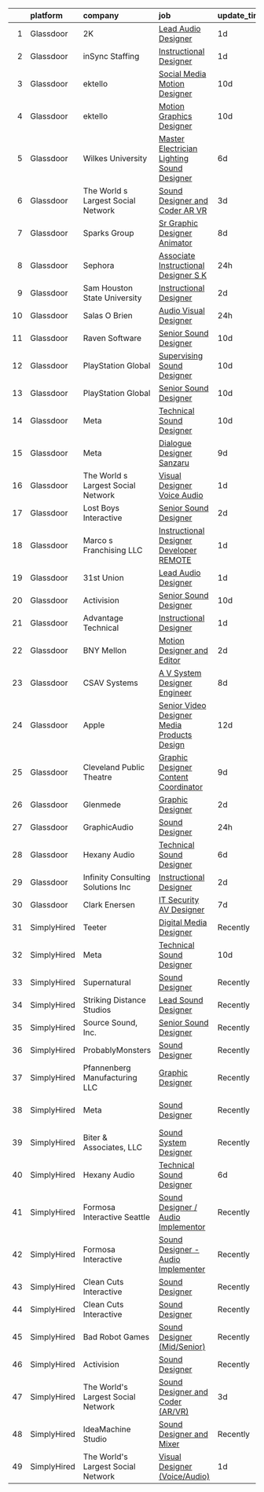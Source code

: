 

|    | platform    | company                            | job                                                                                                                                                                                                                                                                                                                                                                                                                                                                                                                                                                                                                                                                                                                                                                                                                                                                                                                                                                                                                                                                                                                                                                                                                                                                                                                                                                                                                                                          | update_time   | location                 |
|---:|:------------|:-----------------------------------|:-------------------------------------------------------------------------------------------------------------------------------------------------------------------------------------------------------------------------------------------------------------------------------------------------------------------------------------------------------------------------------------------------------------------------------------------------------------------------------------------------------------------------------------------------------------------------------------------------------------------------------------------------------------------------------------------------------------------------------------------------------------------------------------------------------------------------------------------------------------------------------------------------------------------------------------------------------------------------------------------------------------------------------------------------------------------------------------------------------------------------------------------------------------------------------------------------------------------------------------------------------------------------------------------------------------------------------------------------------------------------------------------------------------------------------------------------------------|:--------------|:-------------------------|
|  1 | Glassdoor   | 2K                                 | [Lead Audio Designer](https://www.glassdoor.com/partner/jobListing.htm?pos=119&ao=1136043&s=58&guid=000001832112f3f2a47864a7217fffa0&src=GD_JOB_AD&t=SR&vt=w&ea=1&cs=1_54a18337&cb=1662707234302&jobListingId=1008124176706&jrtk=3-0-1gcgh5t5s2apa001-1gcgh5t6e23e0001-7e78213c8eb53484-)                                                                                                                                                                                                                                                                                                                                                                                                                                                                                                                                                                                                                                                                                                                                                                                                                                                                                                                                                                                                                                                                                                                                                                    | 1d            | San Mateo, CA            |
|  2 | Glassdoor   | inSync Staffing                    | [Instructional Designer](https://www.glassdoor.com/partner/jobListing.htm?pos=111&ao=1110586&s=58&guid=000001832112f3f2a47864a7217fffa0&src=GD_JOB_AD&t=SR&vt=w&ea=1&cs=1_80e979af&cb=1662707234302&jobListingId=1008123112560&cpc=8795CF9063CD573D&jrtk=3-0-1gcgh5t5s2apa001-1gcgh5t6e23e0001-9c7cc5c37d7ad94b--6NYlbfkN0DkPptDrJXidHbiX_cAZqY1TBO6BcohTQUDFYyXRozAXCnWqtX7QyrzcYv9EndguHUbesxsEW3N-rvZHTOwTPrfVXwU0Py_dTYarPFcMSgx-9_GDKT-3xeakdsktDQqk3mi4JaSItkGZfhtn6FuBagCSuJZ83B2Zx2u-zicWiPGBl-3nh_tln_ZnMbxR-P_4Wzae6NnDil3wb4KGvBLZizbwYb5eJ5BjuSx_KfBWJOraaTLQyJmfZhFWirsqlZh2DeG3tphQYOhxXwxtujSOMQDYzG28P_PQQvZpMEaTrhrfeEUnaIbNJlyBcLSmKbYg-zi9_PP9BWFY6G27uONjYHDOBGKkA7vUNSb8vJ_FIHoklGlTZUGEGey_QDNXkMP5afRBO0AXIk0gzTih0dNP_RRQZD520uIMqt_3hUHotuBASqvAxpeGRFZI4o8uZrNqcFRCcPmFKjCzoiC-y0fsUrOtx_Cye09dP4xWg-lLwcWlgrwkYIIO7qn9qJ1nFhUHfwhZdNDhwW-gA%3D%3D)                                                                                                                                                                                                                                                                                                                                                                                                                                                                                                                                                                                | 1d            | Remote                   |
|  3 | Glassdoor   | ektello                            | [Social Media Motion Designer](https://www.glassdoor.com/partner/jobListing.htm?pos=109&ao=1110586&s=58&guid=000001832112f3f2a47864a7217fffa0&src=GD_JOB_AD&t=SR&vt=w&ea=1&cs=1_3e9b8a79&cb=1662707234302&jobListingId=1008102501246&cpc=A0032DE20586B9BD&jrtk=3-0-1gcgh5t5s2apa001-1gcgh5t6e23e0001-10a9b89140bbc207--6NYlbfkN0CLjQmfy67UqlWxJvyH5uxFrQGBFL1cdeZdgq-fUlKTlikjnfIyJ3g14UIocJ4LupEWxv2rp2fWiRXcU2ao4n6DijIHPxMW408Ys3yxHWFhgDYQlzysRMtbg_woy1kUkmkgOKt4GtPsBW6g2V5TSMRIBgAqBo340HcHisHjYNBSEYrNHseS63M0CngktgS3LdZhzkABoEeSnXmDsvHAyu7R8YV_vKeyzEaKqh2I1Y55uL-COPkWt0vjuFmp9oice2Di05PtNjilowGx1g_EHdzN1SDX4qDSf242oODVIvFjxDM3r3KAKMB0bYKhIHDKDbTTdQqc-1LR6uBBv7450c1ynIEv8m4PbPcIBF9Zzxc45lWQLFHHil5BdjDySMVYPydfLhQ24dKgOrA_WzUojbSyXBWHBk4mxHtRw6JE-V0pOWcEUcNswTHJ3geeqaPAP-YAoSKojT2_qDSzpMvtMiUV_YcLEeGuDrymOoF-SJSP0CA6ki_XuD0Zz7VGtjd8zqfbV17AWy-BCTJec7U50Jx1QzJB_wjlFH1xi5iFhjUkZYIvwW0Sm_oPIk4BeeN395EvLnDS1yLYy-H3QdzrP6Klru3_-1--KexC9QGCVU7V7xRJXdoGpL3mwtlhAyQgQ1WBLqRKh7cwlOf8l3t7F3Ru)                                                                                                                                                                                                                                                                                                                                                                                                                                      | 10d           | Lakeland, FL             |
|  4 | Glassdoor   | ektello                            | [Motion Graphics Designer](https://www.glassdoor.com/partner/jobListing.htm?pos=110&ao=1110586&s=58&guid=000001832112f3f2a47864a7217fffa0&src=GD_JOB_AD&t=SR&vt=w&ea=1&cs=1_16f691a8&cb=1662707234302&jobListingId=1008102501243&cpc=ACAF1607C5C1E404&jrtk=3-0-1gcgh5t5s2apa001-1gcgh5t6e23e0001-5c43d3ce97dd6e87--6NYlbfkN0CLjQmfy67UqlWxJvyH5uxFrQGBFL1cdeZdgq-fUlKTlikjnfIyJ3g14UIocJ4LupEWxv2rp2fWiaRdO7I0eiBPCyQiT0wUq9dB0PHkwRjj_d4_r_Q3QGikFP12SuUrte_y6jC_t9pnOdP9YzrKJs_auK-ZJWebMdPg-Rpj3qSN2Kni2Z4lw_pPN0Ptg_gjhdDhmUJyhDVVGXXswodlygHGR_juXtG8p-onBi2l4_JvOTqFGtJh-VtAzmdu76UFFWL84uKK4Eahw2LQZhIDV4uVfiPvjlZE_5HW6UHakcta7ZoFVbbiUrGRYR1PJhoKSAtDGzGax3aGhRxlF5vU6BQP_aiyKLuMt2qgzWwPY9eM2VYuw3YRrj3ZgmIO19J7TVyXkf_APvWqYSrh_ID-QLyLDen1s88eNCQFtJP87D5DayIEJEP5JdBYzyfSBglzGR7QPI1WyXDli0PabHL4uMgv3VC3eHtOlgGLAZw8_dJj41hPzULO0AQT8gkqBl73ISoV-ZkuTz-Tb0VRdMC_R2TJrZ8OKoxPX3wCWvw8D_Q2l2BO3sn_MCSPog2ljgjzlHo8j5KKGWEd7E6nM2CxBe_8PwkQJlPaxE_c6PRDgHTh97lh0Exj6wboN8svn6SRw2mos9AsBxdnsWxmdONJiZQz)                                                                                                                                                                                                                                                                                                                                                                                                                                          | 10d           | Lakeland, FL             |
|  5 | Glassdoor   | Wilkes University                  | [Master Electrician Lighting   Sound Designer](https://www.glassdoor.com/partner/jobListing.htm?pos=130&ao=1136043&s=58&guid=000001832112f3f2a47864a7217fffa0&src=GD_JOB_AD&t=SR&vt=w&ea=1&cs=1_7934b96a&cb=1662707234303&jobListingId=1008114879459&jrtk=3-0-1gcgh5t5s2apa001-1gcgh5t6e23e0001-891038bc6dab5eea-)                                                                                                                                                                                                                                                                                                                                                                                                                                                                                                                                                                                                                                                                                                                                                                                                                                                                                                                                                                                                                                                                                                                                           | 6d            | Wilkes-Barre, PA         |
|  6 | Glassdoor   | The World s Largest Social Network | [Sound Designer and Coder  AR VR ](https://www.glassdoor.com/partner/jobListing.htm?pos=106&ao=1110586&s=58&guid=000001832112f3f2a47864a7217fffa0&src=GD_JOB_AD&t=SR&vt=w&ea=1&cs=1_7c3bd662&cb=1662707234301&jobListingId=1008119621876&cpc=4F748F1840550ABC&jrtk=3-0-1gcgh5t5s2apa001-1gcgh5t6e23e0001-df2800d098c62329--6NYlbfkN0DSgjPPcnEdvoK3uuxfISLALE6pB1FR7YSHOr_tSg5_QGIhoz_2VqUepdcKLBLI_zSAkyoPLr8SW3qj676EQlXt7Ai3r7F6jONfntOCxFIGf2Yfv06E94neyDw3J1ys4A5IgIkfiB-swwbLbj-MClaUsrhxyvv4sIQtPUiYLb1Kpr88suSOOhSFdSZuHGC0rQnoCdE4BIsdinFxgM4HNOtAxOYGAeqb5ZJAqIqfzgwPTIzadELVbfdoqkLLVu31hb4tM3v3eUoVOme_qB8OtxlOyWcJDia6aOB6IQhXcv4-4FuMROvT9JpQK3PSPjHYBEQ_u-RKvRY_PEZTXjRcQlgs4XyxGVQtRri9yh6389CR_xTGpbq5PcQKCX6oFuyGzpmL-ShddhvMNs0Z1ziqrDF7HYJ6go1MP86smBrFpkzEvnDwcA_vJ028rcRwlTLKJvkYLWZSbSMXyvmah3hLaxCnlSvK-p7uQsePQouveHnL5FG8TZWDs6OpPnc3UKlVuLxPMpxpRBVjg_ZW4rHdUA1cknTU65TH0_ctnOYuN1BoXeVMO8KDjW0HnZ0YDcVAVZldUgdBRDLYpAj-oa7hNWjx)                                                                                                                                                                                                                                                                                                                                                                                                                                                                                                  | 3d            | Philadelphia, PA         |
|  7 | Glassdoor   | Sparks Group                       | [Sr Graphic Designer Animator](https://www.glassdoor.com/partner/jobListing.htm?pos=113&ao=1110586&s=58&guid=000001832112f3f2a47864a7217fffa0&src=GD_JOB_AD&t=SR&vt=w&cs=1_4ef86787&cb=1662707234302&jobListingId=1008108010840&cpc=3BA4CE39D5B5DEF5&jrtk=3-0-1gcgh5t5s2apa001-1gcgh5t6e23e0001-118283bac91646c9--6NYlbfkN0CVbIAoVGlVV0muHIzlWY31dYj5hrVkKa7qBWZ-hZn3g-zWnitpxah_RyLopvrEJPJvqSisNGhn3sghWKTW5lGKTWiaoJdlwDOsJ8r9PAwG0p4_FjJyGGAiyq9DRKRU87SUD467g6hUVVuQ8-AU0KyRtmiUlnfSEzYFT2bGnWRA2BsL238OdnBgMuQFRp1yfKqGptN2QmXT0j9gEsOmkKwCaoTgd7Fv17Hy0-x00vTfq0Fm0wWqPag-bI754MUaF_qHvX_vB_AmYAAFmLunj2v4fhg65IZLTBRxc3PdO9D-VaKp7QmUnRRRLmqQ_T4PzqChABVuwhWxQEWpeDrVQ0Z302T1e2yR0c21BK2ObqJQfO7PojJ4bp_dpDNCv4j9JK6w55c6Rr4I2TEuqfani4K_t_W5kOqXg_pBFQxg1jj8_9kVFSL33cpZdGciUDEEydo69Vifv_kLlSO1hcyvhRP09MITci7mTDocDxY6FD6STJOvvsLtGISpK2iAb_z0cdE%3D)                                                                                                                                                                                                                                                                                                                                                                                                                                                                                                                                                                                             | 8d            | McLean, VA               |
|  8 | Glassdoor   | Sephora                            | [Associate Instructional Designer  S K](https://www.glassdoor.com/partner/jobListing.htm?pos=127&ao=1136043&s=58&guid=000001832112f3f2a47864a7217fffa0&src=GD_JOB_AD&t=SR&vt=w&cs=1_f5763613&cb=1662707234303&jobListingId=1008126719435&jrtk=3-0-1gcgh5t5s2apa001-1gcgh5t6e23e0001-60d1cc6d4027bf2d-)                                                                                                                                                                                                                                                                                                                                                                                                                                                                                                                                                                                                                                                                                                                                                                                                                                                                                                                                                                                                                                                                                                                                                       | 24h           | San Francisco, CA        |
|  9 | Glassdoor   | Sam Houston State University       | [Instructional Designer](https://www.glassdoor.com/partner/jobListing.htm?pos=126&ao=1136043&s=58&guid=000001832112f3f2a47864a7217fffa0&src=GD_JOB_AD&t=SR&vt=w&cs=1_4ee9a2ca&cb=1662707234303&jobListingId=1008121402408&jrtk=3-0-1gcgh5t5s2apa001-1gcgh5t6e23e0001-ee095d1b2af28472-)                                                                                                                                                                                                                                                                                                                                                                                                                                                                                                                                                                                                                                                                                                                                                                                                                                                                                                                                                                                                                                                                                                                                                                      | 2d            | Huntsville, TX           |
| 10 | Glassdoor   | Salas O Brien                      | [Audio Visual Designer](https://www.glassdoor.com/partner/jobListing.htm?pos=128&ao=1136043&s=58&guid=000001832112f3f2a47864a7217fffa0&src=GD_JOB_AD&t=SR&vt=w&cs=1_2dca387c&cb=1662707234303&jobListingId=1008127661035&jrtk=3-0-1gcgh5t5s2apa001-1gcgh5t6e23e0001-1c4c5d053dfe58e8-)                                                                                                                                                                                                                                                                                                                                                                                                                                                                                                                                                                                                                                                                                                                                                                                                                                                                                                                                                                                                                                                                                                                                                                       | 24h           | San Diego, CA            |
| 11 | Glassdoor   | Raven Software                     | [Senior Sound Designer](https://www.glassdoor.com/partner/jobListing.htm?pos=124&ao=1136043&s=58&guid=000001832112f3f2a47864a7217fffa0&src=GD_JOB_AD&t=SR&vt=w&cs=1_30382cc6&cb=1662707234303&jobListingId=1008100457472&jrtk=3-0-1gcgh5t5s2apa001-1gcgh5t6e23e0001-0c9b850959a03d08-)                                                                                                                                                                                                                                                                                                                                                                                                                                                                                                                                                                                                                                                                                                                                                                                                                                                                                                                                                                                                                                                                                                                                                                       | 10d           | Middleton, WI            |
| 12 | Glassdoor   | PlayStation Global                 | [Supervising Sound Designer](https://www.glassdoor.com/partner/jobListing.htm?pos=116&ao=1136043&s=58&guid=000001832112f3f2a47864a7217fffa0&src=GD_JOB_AD&t=SR&vt=w&ea=1&cs=1_cd829187&cb=1662707234302&jobListingId=1008101570481&jrtk=3-0-1gcgh5t5s2apa001-1gcgh5t6e23e0001-6596b9c461a1d970-)                                                                                                                                                                                                                                                                                                                                                                                                                                                                                                                                                                                                                                                                                                                                                                                                                                                                                                                                                                                                                                                                                                                                                             | 10d           | San Diego, CA            |
| 13 | Glassdoor   | PlayStation Global                 | [Senior Sound Designer](https://www.glassdoor.com/partner/jobListing.htm?pos=118&ao=1136043&s=58&guid=000001832112f3f2a47864a7217fffa0&src=GD_JOB_AD&t=SR&vt=w&ea=1&cs=1_7f258341&cb=1662707234302&jobListingId=1008101570482&jrtk=3-0-1gcgh5t5s2apa001-1gcgh5t6e23e0001-69e26a62a33c0c74-)                                                                                                                                                                                                                                                                                                                                                                                                                                                                                                                                                                                                                                                                                                                                                                                                                                                                                                                                                                                                                                                                                                                                                                  | 10d           | San Diego, CA            |
| 14 | Glassdoor   | Meta                               | [Technical Sound Designer](https://www.glassdoor.com/partner/jobListing.htm?pos=103&ao=1110586&s=58&guid=000001832112f3f2a47864a7217fffa0&src=GD_JOB_AD&t=SR&vt=w&cs=1_c9683a02&cb=1662707234300&jobListingId=1008102577905&cpc=2F9DD8B511C89582&jrtk=3-0-1gcgh5t5s2apa001-1gcgh5t6e23e0001-43ee8e8957f197b7--6NYlbfkN0DYl4UJW4r1Vl7FEn6T9F-rD9lpC-0oMJVSiWjK_MGUd8e8cHXcpv6KPyjLHZEfqkWRCwULr6X75ieJARrAKqgWzisG7J3CWnOtR8MXVg9h6RHVQw8LxsUXbtRHyQGBkIiZRs1E6q1KlzilZzbDkEbl4cSfOYHD8WJrsx4Oe5zq0efzKGC4tT9j4LIwYr4PYn5NjV4YGU46WhGwJpARnjMqJVzQkBjh02tTosrc_ptDlJQRKJrLXoMvTaLjvXhX0dPR6oDfGfAofcTCs6_rB8tP-iFAuyT2v5QbMarAqMtj0Nk-A2TipqYZPSFR_3khGfLO_1pwZB9Wlm10FNtRETe2LoCtrTJ4vGr3UFNwh6ZmIPGYcV7knNF6TdvVg1ahc_fXTQtvy5XfumWNiCEhlLAmiqhsiwa-7XB28V6tu-9BQ7L-3ApQhuPXJtpdJgmzMfrorr29YL7h3AsS0zsV5Q29sU-omdG83IOPQw0WgWUdk4dIZTTCFQPRd_ThsIt9JLkf7W-Pc1lJva0f5VNkV0RkH36AeVR2_OiR-RWi8npbbajpW93Mv6Ym4uVvdOmE_T4IEGCEQTGRYopZtqynIPY43AODXjDMiJyXzctgOHvOsmc6D1WQkKg4upLk0PVvTyUnt2CFMclWnYlZzOPMfU8kWmLvLDA__ONI2PdGxUcWmXGTKsn-xfsvRiY24aHMemp0YmbZ8eHzRcsUunI_Mrl5NUnaW87-XoZR4UCl4SjXHoMSoe94HNYxz1epp32tdAZWLFtY_nCYLS-zY2PycK_vEpDqTgcG8iAhoybJkrfnZT0ygqpdwIHJHF6TZtqavz30z1EqauVVoBq8ddi9ZdAQrVdkE9mpplMjvDrTroSUFKJlZ66XXvgryFO5UGIUxNaSoRfDS26En0CFTbOxe-zAqA258Xj9txhK4ngwsTWLZweyg2xVEZe2OvNQzBJrHuZ96XoiCX_SZVq8b-PtLXpTnbhAbkkwjRf3QdakfO8i-oqrLYu-L_1i_Hdz9ozXyb5D-SESKyLcpUgk-37WvhDay54JxAWew1VsdxaMRUUO4s_QRM4dgd11yW8bFORcu3M%3D) | 10d           | Remote                   |
| 15 | Glassdoor   | Meta                               | [Dialogue Designer   Sanzaru](https://www.glassdoor.com/partner/jobListing.htm?pos=115&ao=1136043&s=58&guid=000001832112f3f2a47864a7217fffa0&src=GD_JOB_AD&t=SR&vt=w&cs=1_bb858255&cb=1662707234302&jobListingId=1008104539773&jrtk=3-0-1gcgh5t5s2apa001-1gcgh5t6e23e0001-d839aa22d2dcaec8-)                                                                                                                                                                                                                                                                                                                                                                                                                                                                                                                                                                                                                                                                                                                                                                                                                                                                                                                                                                                                                                                                                                                                                                 | 9d            | Foster City, CA          |
| 16 | Glassdoor   | The World s Largest Social Network | [Visual Designer  Voice Audio ](https://www.glassdoor.com/partner/jobListing.htm?pos=108&ao=1110586&s=58&guid=000001832112f3f2a47864a7217fffa0&src=GD_JOB_AD&t=SR&vt=w&ea=1&cs=1_a1f6ebb5&cb=1662707234301&jobListingId=1008124874979&cpc=82B3195DA92CAF92&jrtk=3-0-1gcgh5t5s2apa001-1gcgh5t6e23e0001-e131d52455de2782--6NYlbfkN0DSgjPPcnEdvoK3uuxfISLALE6pB1FR7YSHOr_tSg5_QGIhoz_2VqUepdcKLBLI_zRlWJN79SOAyavs9ubgW0PtsiOs_jU9gBdtE_gl4de9rmv1JIj_iM88ZyBBAiBNMOE7aa3xFG1VJ6xof6FiYbAxSRQbLThhJOfjMaZYV8RNJUqf6oIY74BhDYa_PJEr3aIIOue0K7j9NZtwXrxJ0ErdG16qY-f76EmDU5uBo1O0J_OHHyhe7Ftkyde9-nZ0-N6UQEmzGP9qNNCHWhcIKsCbvTRkQArgWkpB55PJVKAYHO89Gza4l8yyQwoyo0TwA8GMQ_zt7W4Wtiy-eGOCUIRSs3hL-nJHauD-9E3m3b_y_fgYA7sZM4aDqD1e0TWVR6AAgWoVmaiegyNo-OrL4BQCGV8_mMNqZO4Tj8OhmDFBRgBNdL1TsSDcs-CU30NSKqVJff0NF4VK_thn58JeiGx_rIZ7GsXn0kbCoaXSjgA4OhBZdbIog2TKl3F6qnILkuTSnbe7aQfCe4sQ4BHg7atLdvCwwxZ2hWMS4jNloBIw0KbuqyLCn_vGeRdaWiWyPUmBW69Ej2cE0YHPAwF-hsr-TPiBIgdOlpM%3D)                                                                                                                                                                                                                                                                                                                                                                                                                                                                                       | 1d            | San Diego, CA            |
| 17 | Glassdoor   | Lost Boys Interactive              | [Senior Sound Designer](https://www.glassdoor.com/partner/jobListing.htm?pos=112&ao=1136043&s=58&guid=000001832112f3f2a47864a7217fffa0&src=GD_JOB_AD&t=SR&vt=w&ea=1&cs=1_cda25cef&cb=1662707234302&jobListingId=1008120798292&jrtk=3-0-1gcgh5t5s2apa001-1gcgh5t6e23e0001-4efa4d6d9bf3d9de-)                                                                                                                                                                                                                                                                                                                                                                                                                                                                                                                                                                                                                                                                                                                                                                                                                                                                                                                                                                                                                                                                                                                                                                  | 2d            | Remote                   |
| 18 | Glassdoor   | Marco s Franchising  LLC           | [Instructional Designer   Developer  REMOTE ](https://www.glassdoor.com/partner/jobListing.htm?pos=123&ao=1136043&s=58&guid=000001832112f3f2a47864a7217fffa0&src=GD_JOB_AD&t=SR&vt=w&ea=1&cs=1_115561b6&cb=1662707234303&jobListingId=1008123909882&jrtk=3-0-1gcgh5t5s2apa001-1gcgh5t6e23e0001-06f0e996061cf414-)                                                                                                                                                                                                                                                                                                                                                                                                                                                                                                                                                                                                                                                                                                                                                                                                                                                                                                                                                                                                                                                                                                                                            | 1d            | Salt Lake City, UT       |
| 19 | Glassdoor   | 31st Union                         | [Lead Audio Designer](https://www.glassdoor.com/partner/jobListing.htm?pos=121&ao=1136043&s=58&guid=000001832112f3f2a47864a7217fffa0&src=GD_JOB_AD&t=SR&vt=w&cs=1_3f5f19d4&cb=1662707234303&jobListingId=1008124176707&jrtk=3-0-1gcgh5t5s2apa001-1gcgh5t6e23e0001-1eb63b73c13be9d5-)                                                                                                                                                                                                                                                                                                                                                                                                                                                                                                                                                                                                                                                                                                                                                                                                                                                                                                                                                                                                                                                                                                                                                                         | 1d            | San Mateo, CA            |
| 20 | Glassdoor   | Activision                         | [Senior Sound Designer](https://www.glassdoor.com/partner/jobListing.htm?pos=117&ao=1136043&s=58&guid=000001832112f3f2a47864a7217fffa0&src=GD_JOB_AD&t=SR&vt=w&cs=1_57d2b9f5&cb=1662707234302&jobListingId=1008101904556&jrtk=3-0-1gcgh5t5s2apa001-1gcgh5t6e23e0001-cf43c1a0fca2401a-)                                                                                                                                                                                                                                                                                                                                                                                                                                                                                                                                                                                                                                                                                                                                                                                                                                                                                                                                                                                                                                                                                                                                                                       | 10d           | Foster City, CA          |
| 21 | Glassdoor   | Advantage Technical                | [Instructional Designer](https://www.glassdoor.com/partner/jobListing.htm?pos=107&ao=1110586&s=58&guid=000001832112f3f2a47864a7217fffa0&src=GD_JOB_AD&t=SR&vt=w&ea=1&cs=1_ce3520f8&cb=1662707234301&jobListingId=1008123549496&cpc=65CC663E25211861&jrtk=3-0-1gcgh5t5s2apa001-1gcgh5t6e23e0001-79a2190befb40fcd--6NYlbfkN0CQRQ3eiV4YWjrRS1ho7HVQ9JO8v6Fb3eU0yDOJbdOiEguntuRlpE4-_N6DYLNj-GoNQvdqsFgbJvNe9_xkG5pkKIJCPS76-j_57s6zVdR3O5cws1JqDBbPLWg5Bg8e6qOwD4e-y-dVMmhC5dIr2Uq-uT2VDPXRG_WxEheCyS2TcEkG4gkpMXPn7m3vE1hTMZQGRh3FKOgiHOtPuRbvwkBwzv7Fe-Z8HfKZlRrftt1HUUy__1FJa-N5VmhcQoD3OUM17G0zsprXF50Ig-BeGchZ1OXvus3H1vxZNv3EHEYo-_oGXGMKxRIbEbN048poS0yBOQ4NbNeNPF6WwVYFDKsD1pbroLfIKQaBxRbDw7LrvPdA_iIMR6pw0_FEVMPZA3aOKQTFRJspzuvOZjEutsgHyWY7uecXyrsWnHGAUKYD--S-J9zPtfwvXYdbG982Ny3OXUxthFtg1FghPHVdj8anqpzzJaTPklyT-t2Ltd5mKHKCi09Gu_j5MzW0SX8qwEngd7h7IZBqC1ruOPaYfnQfcDJC57NWrGCh-SBg8R4LbSGKvIRXX0lyn9A1CRpfh0XHdiTsn1L4rOjHkZtS44iQ)                                                                                                                                                                                                                                                                                                                                                                                                                                                                                                            | 1d            | Santa Ana, CA            |
| 22 | Glassdoor   | BNY Mellon                         | [Motion Designer and Editor](https://www.glassdoor.com/partner/jobListing.htm?pos=120&ao=1136043&s=58&guid=000001832112f3f2a47864a7217fffa0&src=GD_JOB_AD&t=SR&vt=w&cs=1_847bf2ae&cb=1662707234302&jobListingId=1008121553539&jrtk=3-0-1gcgh5t5s2apa001-1gcgh5t6e23e0001-843eceb987bbdaee-)                                                                                                                                                                                                                                                                                                                                                                                                                                                                                                                                                                                                                                                                                                                                                                                                                                                                                                                                                                                                                                                                                                                                                                  | 2d            | New York, NY             |
| 23 | Glassdoor   | CSAV Systems                       | [A V System Designer   Engineer](https://www.glassdoor.com/partner/jobListing.htm?pos=101&ao=1110586&s=58&guid=000001832112f3f2a47864a7217fffa0&src=GD_JOB_AD&t=SR&vt=w&ea=1&cs=1_3b127f8f&cb=1662707234300&jobListingId=1008107004784&cpc=7AC3DD71FF7BF8F0&jrtk=3-0-1gcgh5t5s2apa001-1gcgh5t6e23e0001-43f9423fdf69b7e7--6NYlbfkN0Bi-g4OEguhQEx4pjzkmulzkFDPdVMQm6g82nLRMcVRUEL01Dp3X9kPKPF8L0UPZ6TPiF3Okp0KEqF7d5QRB9Yktdi6boa6byGl-L9MLapvU3iPX86IB4iaPTaGCOzpL0U65VpyBjyabU0IXP5dql6y0atp8MqSoaVUFNHZv46Wxfa6Qr8edqQB-U-5T48BdH0f4GEeEu2-0GZZYCPWp9Iaa0MiD-EKddCPAWaEm1lnamu4tdBPqRhAD3llHreLlboJ6LtIaoUl4k5V77dx9UQ14shZOtlkk6F8JA-XXtT0eB8WKkjjg0TO6ieh_iCMYYdzqyELSlnrN6QjMgiWjUaOdwb68o9bvdrzL4rdDVDmxTi1eNdG_Q2JtkM71_f4NvIK7uO0sGrWjixLca72MvGCiWAQTnm8SPL5dMXb7TZOg8NdVz48fvyZIai85EPy70F5Gvquk-pGFby4dzCmrtjn_Cc9MKYiL2DXICbUXSC5xSOoniIZdMfh0PvyX6eV9pkNCHIZSbNtnw%3D%3D)                                                                                                                                                                                                                                                                                                                                                                                                                                                                                                                                                                        | 8d            | Colts Neck, NJ           |
| 24 | Glassdoor   | Apple                              | [Senior Video Designer  Media Products Design](https://www.glassdoor.com/partner/jobListing.htm?pos=122&ao=1136043&s=58&guid=000001832112f3f2a47864a7217fffa0&src=GD_JOB_AD&t=SR&vt=w&cs=1_47dd0b4a&cb=1662707234303&jobListingId=1008098723015&jrtk=3-0-1gcgh5t5s2apa001-1gcgh5t6e23e0001-13b63b2cde520573-)                                                                                                                                                                                                                                                                                                                                                                                                                                                                                                                                                                                                                                                                                                                                                                                                                                                                                                                                                                                                                                                                                                                                                | 12d           | Culver City, CA          |
| 25 | Glassdoor   | Cleveland Public Theatre           | [Graphic Designer   Content Coordinator](https://www.glassdoor.com/partner/jobListing.htm?pos=105&ao=1110586&s=58&guid=000001832112f3f2a47864a7217fffa0&src=GD_JOB_AD&t=SR&vt=w&ea=1&cs=1_fb78f286&cb=1662707234301&jobListingId=1008104058550&cpc=82ABD2B5CEB98952&jrtk=3-0-1gcgh5t5s2apa001-1gcgh5t6e23e0001-4978f5ca65dfee5d--6NYlbfkN0DZZww-p_mr8GWlqIRBY21Wjl_Fk3kglyx5_HcxykVqwaIFqCAegIZJ6pOXw6lf2v9fBE5sgvc-_t5xuhNGEEQzY1Hif99v1hgDVjDnYUhrHb5j25t2JJOA0FPwoG1tWNWjRtn6AUmuwLmwAbkK3JTxOAOzaEhcv7sCjD3rXKSIJ0e2moRl8no4DHRItvC3YLdx-iiLtPxAkIZwBhqxxon1ujSHjio6TChCemAIxwARpJ22AWud9mgdOoMm7XSxTn2U8hxBQhTaIni078FC-bCBfVHgBxQwairXi044II9uKaYQLphMtDoFveQZvQMWJ0IkHWY3_UsJ610N5SYUE9okvhZ4LBrs1vL9kgC_nR9CnpnsqiQxNQyQBnMBF2wCNUugyWM97yOZZg9poT5FY5Ou39tjB8c8m_GUNqIN7Xvrb2dRa4sSuILgpJ2aqT9h9MLQoHnolVLjBLMaH3U5dudI98ZMr57MpmTUYdck5mrwna0IzMQHLIrB_bdeimP_2OhaZzR6KIfByoDypyPhG1ZV)                                                                                                                                                                                                                                                                                                                                                                                                                                                                                                                                                            | 9d            | Cleveland, OH            |
| 26 | Glassdoor   | Glenmede                           | [Graphic Designer](https://www.glassdoor.com/partner/jobListing.htm?pos=125&ao=1136043&s=58&guid=000001832112f3f2a47864a7217fffa0&src=GD_JOB_AD&t=SR&vt=w&cs=1_59f96165&cb=1662707234303&jobListingId=1008120167021&jrtk=3-0-1gcgh5t5s2apa001-1gcgh5t6e23e0001-3e91885d2c2de0de-)                                                                                                                                                                                                                                                                                                                                                                                                                                                                                                                                                                                                                                                                                                                                                                                                                                                                                                                                                                                                                                                                                                                                                                            | 2d            | Philadelphia, PA         |
| 27 | Glassdoor   | GraphicAudio                       | [Sound Designer](https://www.glassdoor.com/partner/jobListing.htm?pos=114&ao=1136043&s=58&guid=000001832112f3f2a47864a7217fffa0&src=GD_JOB_AD&t=SR&vt=w&ea=1&cs=1_f18c577b&cb=1662707234302&jobListingId=1008125971583&jrtk=3-0-1gcgh5t5s2apa001-1gcgh5t6e23e0001-aed320a76da8de40-)                                                                                                                                                                                                                                                                                                                                                                                                                                                                                                                                                                                                                                                                                                                                                                                                                                                                                                                                                                                                                                                                                                                                                                         | 24h           | Derwood, MD              |
| 28 | Glassdoor   | Hexany Audio                       | [Technical Sound Designer](https://www.glassdoor.com/partner/jobListing.htm?pos=104&ao=1110586&s=58&guid=000001832112f3f2a47864a7217fffa0&src=GD_JOB_AD&t=SR&vt=w&ea=1&cs=1_4d81f1c5&cb=1662707234301&jobListingId=1008114321181&cpc=8D52E76475A7E842&jrtk=3-0-1gcgh5t5s2apa001-1gcgh5t6e23e0001-0ac8534fda25569b--6NYlbfkN0CFC62QAxPlQDUanI3CInFwDfLuR7bBing2k-9qaB2Sgc7mfRdyTz-EnIjEcjqKoAh4_ZZLLwyGjkgqwi6svkxAivLIJAIQwILeIjbqoOs_xRSKFIya7sfTf_opYwReedpv9fbyaMfagL_ldIDi899DzamSPVTzKUQ6FBR6yrjTDkrfgnIyK-QPQNkykjuk2w8qNrZJBVJ22a7Mi435XscCUF4eCMGoyypKdvsrIgHLyw6FkMLYufIMCcsRZ5DyFIKLEBCyWxUJZZOf5rcRcqRWeZo8wnPkJwSERxprVgAiCQshzC8hHgrwbdc6BjHfZGjo0pDj-uFXS2G45beGfjgkv9yqa4l3GiQ5yQXqBA74ErywqlOKjLcSjptuGYwgo56BXA-AiadrkmhDkRqDI_91GPrx5a5B93wXcUrGCReqiSqJMeAvwv2tqfYMPcsshb8FdAyJ0197-hlRiKjKX9dOyikSwkMP21iZhLB4DS5R8xvB202m1uf4CWDCF5bSulA%3D)                                                                                                                                                                                                                                                                                                                                                                                                                                                                                                                                                                                            | 6d            | Bell Gardens, CA         |
| 29 | Glassdoor   | Infinity Consulting Solutions  Inc | [Instructional Designer](https://www.glassdoor.com/partner/jobListing.htm?pos=129&ao=1136043&s=58&guid=000001832112f3f2a47864a7217fffa0&src=GD_JOB_AD&t=SR&vt=w&cs=1_29e4fe06&cb=1662707234303&jobListingId=1008121239811&jrtk=3-0-1gcgh5t5s2apa001-1gcgh5t6e23e0001-60620a5bf894c743-)                                                                                                                                                                                                                                                                                                                                                                                                                                                                                                                                                                                                                                                                                                                                                                                                                                                                                                                                                                                                                                                                                                                                                                      | 2d            | Santa Ana, CA            |
| 30 | Glassdoor   | Clark   Enersen                    | [IT Security AV Designer](https://www.glassdoor.com/partner/jobListing.htm?pos=102&ao=1110586&s=58&guid=000001832112f3f2a47864a7217fffa0&src=GD_JOB_AD&t=SR&vt=w&ea=1&cs=1_b4378023&cb=1662707234301&jobListingId=1008110591487&cpc=2CAA794C6C8251AB&jrtk=3-0-1gcgh5t5s2apa001-1gcgh5t6e23e0001-998eddd178d01b9d--6NYlbfkN0AnBwt9DQBfF3iu5kunSxTy-P1CLUXG82Y_Hqm7PW6jxOpFl6bpy28AdJqbAl8vct4TfBRoBlc_AnqvUy_NVRvjgZW1frtRjGCPpu46510r48XPviAauAzFRdfBnoJpxLYnyExMM3lCNEHzNDfHkli83S-2a9JPKCdcN5tXun22A2lzN4dfJzN4Q7x_DpByBgBdB-TxTwbiAyIxuq1CTKh4yrS-P_wYs_a8faNHRWjUUuy7J9rMnWdFDkZPEKNskxC0XaKfU2MobRF68F4z1Q6HRjjVid6ZZmwZpKHr3DRt8UGLiyaNnqJEuDTWazUDVNYga246sUHMJpm5EUJyw5dt0Nk6OlM7NLC-ZQqANacW485AfuAodxoL5ooZZkHRhoDTTIYO6_-_I3-3mT8hyUT5FfP4hLkjp6NLXCu7ubrF0ZIAraPmh4uo90NgfqyWePXtnTC8lGm5qa-0Td5-8x4-48SpYXNx-j6MfJ59aMw5Ela_tS6696dVBbpeHaz9jWwPxcAYE03huQ%3D%3D)                                                                                                                                                                                                                                                                                                                                                                                                                                                                                                                                                                               | 7d            | Kansas City, MO          |
| 31 | SimplyHired | Teeter                             | [Digital Media Designer](https://www.simplyhired.com/job/jFCzDrwAH8eMKhTfDHaqJ5UOnbVAP0OeTC69zWsuiw0vQMQTbaxvvg?q=sound+designer)                                                                                                                                                                                                                                                                                                                                                                                                                                                                                                                                                                                                                                                                                                                                                                                                                                                                                                                                                                                                                                                                                                                                                                                                                                                                                                                            | Recently      | Bonney Lake, WA          |
| 32 | SimplyHired | Meta                               | [Technical Sound Designer](https://www.simplyhired.com/job/oco7H6Ee0Yxz6K9VIiOUQp7tKcmX8AQ3dqDzLrGeud9lf03NDEY6mg?q=sound+designer)                                                                                                                                                                                                                                                                                                                                                                                                                                                                                                                                                                                                                                                                                                                                                                                                                                                                                                                                                                                                                                                                                                                                                                                                                                                                                                                          | 10d           | Remote                   |
| 33 | SimplyHired | Supernatural                       | [Sound Designer](https://www.simplyhired.com/job/5D0f_UMi6LJPtiqm_toq4mJLszAsmT5fReCL93NEtxLGohoQEX5RFw?q=sound+designer)                                                                                                                                                                                                                                                                                                                                                                                                                                                                                                                                                                                                                                                                                                                                                                                                                                                                                                                                                                                                                                                                                                                                                                                                                                                                                                                                    | Recently      | Los Angeles, CA          |
| 34 | SimplyHired | Striking Distance Studios          | [Lead Sound Designer](https://www.simplyhired.com/job/Fq_ko0u_Hl0JKnb0jRkZl7AfbcDlT6bfk2yvkV5Xqw907ylHkgn2Mg?q=sound+designer)                                                                                                                                                                                                                                                                                                                                                                                                                                                                                                                                                                                                                                                                                                                                                                                                                                                                                                                                                                                                                                                                                                                                                                                                                                                                                                                               | Recently      | San Ramon, CA            |
| 35 | SimplyHired | Source Sound, Inc.                 | [Senior Sound Designer](https://www.simplyhired.com/job/mw3datBFZnSnzm3SFniNFlYC60OHbjYX1kgvM61bk-lO-0QBaaabnQ?q=sound+designer)                                                                                                                                                                                                                                                                                                                                                                                                                                                                                                                                                                                                                                                                                                                                                                                                                                                                                                                                                                                                                                                                                                                                                                                                                                                                                                                             | Recently      | Remote                   |
| 36 | SimplyHired | ProbablyMonsters                   | [Sound Designer](https://www.simplyhired.com/job/xVZJO_x3JeDs2LzkkChu67VPgLeiK5h9tRK2JmP1MyniH3CkM-Yu_A?q=sound+designer)                                                                                                                                                                                                                                                                                                                                                                                                                                                                                                                                                                                                                                                                                                                                                                                                                                                                                                                                                                                                                                                                                                                                                                                                                                                                                                                                    | Recently      | Bellevue, WA             |
| 37 | SimplyHired | Pfannenberg Manufacturing LLC      | [Graphic Designer](https://www.simplyhired.com/job/eAQh0BnP_VfSJEX4vFH_cC2uJOdwE6XReAdesAQneAb4Q-ioZBCl_g?q=sound+designer)                                                                                                                                                                                                                                                                                                                                                                                                                                                                                                                                                                                                                                                                                                                                                                                                                                                                                                                                                                                                                                                                                                                                                                                                                                                                                                                                  | Recently      | Lancaster, NY            |
| 38 | SimplyHired | Meta                               | [Sound Designer](https://www.simplyhired.com/job/WOkO3p-i2u1T1y6dUtAOR5iM4l-fI4SKkKQlrDedkNoGcMUgbGBM6g?q=sound+designer)                                                                                                                                                                                                                                                                                                                                                                                                                                                                                                                                                                                                                                                                                                                                                                                                                                                                                                                                                                                                                                                                                                                                                                                                                                                                                                                                    | Recently      | Fremont, CA +3 locations |
| 39 | SimplyHired | Biter & Associates, LLC            | [Sound System Designer](https://www.simplyhired.com/job/pO5Sa53ShB-3jOChVp2NEPkLlNWMjCTpAprXs-rnPrOGsxdx0nYLpA?q=sound+designer)                                                                                                                                                                                                                                                                                                                                                                                                                                                                                                                                                                                                                                                                                                                                                                                                                                                                                                                                                                                                                                                                                                                                                                                                                                                                                                                             | Recently      | Addison, TX              |
| 40 | SimplyHired | Hexany Audio                       | [Technical Sound Designer](https://www.simplyhired.com/job/iD9HzTTZ2IYC2pBE2fqT2eCkfmWXGaM5qD7yfsUft_olx4lh9pYVaw?q=sound+designer)                                                                                                                                                                                                                                                                                                                                                                                                                                                                                                                                                                                                                                                                                                                                                                                                                                                                                                                                                                                                                                                                                                                                                                                                                                                                                                                          | 6d            | Bell Gardens, CA         |
| 41 | SimplyHired | Formosa Interactive Seattle        | [Sound Designer / Audio Implementor](https://www.simplyhired.com/job/vlF4rzpIgemNyADbSUoWC36FtYYh2ouWspqfTFtuxzveh07-6RCwmg?q=sound+designer)                                                                                                                                                                                                                                                                                                                                                                                                                                                                                                                                                                                                                                                                                                                                                                                                                                                                                                                                                                                                                                                                                                                                                                                                                                                                                                                | Recently      | Seattle, WA              |
| 42 | SimplyHired | Formosa Interactive                | [Sound Designer - Audio Implementer](https://www.simplyhired.com/job/E63_BRjyLumhk01Bv7mOuaoR0vafXGhLD-NTsS2e6CEpoHi4FvqYnw?q=sound+designer)                                                                                                                                                                                                                                                                                                                                                                                                                                                                                                                                                                                                                                                                                                                                                                                                                                                                                                                                                                                                                                                                                                                                                                                                                                                                                                                | Recently      | Burbank, CA              |
| 43 | SimplyHired | Clean Cuts Interactive             | [Sound Designer](https://www.simplyhired.com/job/URpHRLKxsUQ4hdInq3xa6FnJYJDM-ccCCSLPb7pl2cnZUbjIHBvDJg?q=sound+designer)                                                                                                                                                                                                                                                                                                                                                                                                                                                                                                                                                                                                                                                                                                                                                                                                                                                                                                                                                                                                                                                                                                                                                                                                                                                                                                                                    | Recently      | Remote                   |
| 44 | SimplyHired | Clean Cuts Interactive             | [Sound Designer](https://www.simplyhired.com/job/URpHRLKxsUQ4hdInq3xa6FnJYJDM-ccCCSLPb7pl2cnZUbjIHBvDJg?q=sound+designer)                                                                                                                                                                                                                                                                                                                                                                                                                                                                                                                                                                                                                                                                                                                                                                                                                                                                                                                                                                                                                                                                                                                                                                                                                                                                                                                                    | Recently      | Remote                   |
| 45 | SimplyHired | Bad Robot Games                    | [Sound Designer (Mid/Senior)](https://www.simplyhired.com/job/5k7lNxd5mPx4SDP11_bQMCoaI3zXskx9LCyK6sAv6bc57TMyAoaPVQ?q=sound+designer)                                                                                                                                                                                                                                                                                                                                                                                                                                                                                                                                                                                                                                                                                                                                                                                                                                                                                                                                                                                                                                                                                                                                                                                                                                                                                                                       | Recently      | Santa Monica, CA         |
| 46 | SimplyHired | Activision                         | [Sound Designer](https://www.simplyhired.com/job/i7qlcqa6pP-srEpgyNNEjRvZmW5tDc8R6vUqXUq0hP94Ee2Cl5AgeQ?q=sound+designer)                                                                                                                                                                                                                                                                                                                                                                                                                                                                                                                                                                                                                                                                                                                                                                                                                                                                                                                                                                                                                                                                                                                                                                                                                                                                                                                                    | Recently      | Austin, TX               |
| 47 | SimplyHired | The World's Largest Social Network | [Sound Designer and Coder (AR/VR)](https://www.simplyhired.com/job/4d1AUQNyU1nUAKHnNPf0KIpzkL2HZQph87XLa-lj4Xe_sxV3auacOA?q=sound+designer)                                                                                                                                                                                                                                                                                                                                                                                                                                                                                                                                                                                                                                                                                                                                                                                                                                                                                                                                                                                                                                                                                                                                                                                                                                                                                                                  | 3d            | Los Angeles, CA          |
| 48 | SimplyHired | IdeaMachine Studio                 | [Sound Designer and Mixer](https://www.simplyhired.com/job/3_cnKWbKCzfz8K406esix9aXeGkS2iLw6vp3jwYHfDLUWBO0TV9GDQ?q=sound+designer)                                                                                                                                                                                                                                                                                                                                                                                                                                                                                                                                                                                                                                                                                                                                                                                                                                                                                                                                                                                                                                                                                                                                                                                                                                                                                                                          | Recently      | San Francisco, CA        |
| 49 | SimplyHired | The World's Largest Social Network | [Visual Designer (Voice/Audio)](https://www.simplyhired.com/job/gkKEaR2tt0J5NgNbPHS-wOk9iJSm1d4MkHm9NT7b6xjVJxx84kXXBg?q=sound+designer)                                                                                                                                                                                                                                                                                                                                                                                                                                                                                                                                                                                                                                                                                                                                                                                                                                                                                                                                                                                                                                                                                                                                                                                                                                                                                                                     | 1d            | San Diego, CA            |
